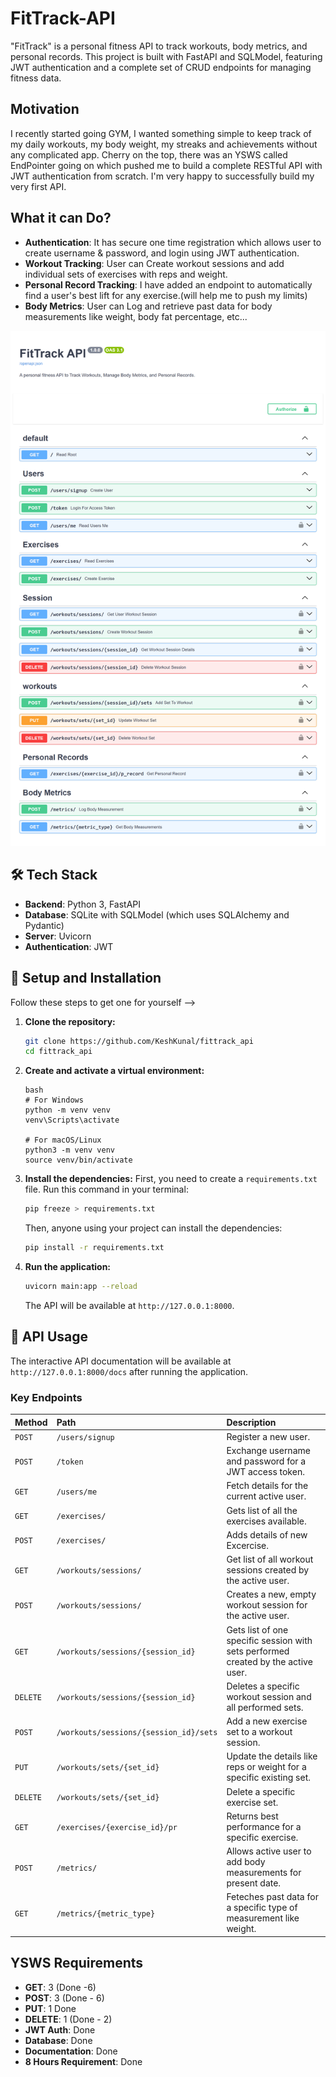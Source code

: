 # FitTrack-API

"FitTrack" is a personal fitness API to track workouts, body metrics, and personal records. This project is built with FastAPI and SQLModel, featuring JWT authentication and a complete set of CRUD endpoints for managing fitness data.

## Motivation
I recently started going GYM, I wanted something simple to keep track of my daily workouts, my body weight, my streaks and achievements without any complicated app. Cherry on the top, there was an YSWS called EndPointer going on which pushed me to build a complete RESTful API with JWT authentication from scratch. I'm very happy to successfully build my very first API.


## What it can Do?

* **Authentication**: It has secure one time registration which allows user to create username & password, and login using JWT authentication.
* **Workout Tracking**: User can Create workout sessions and add individual sets of exercises with reps and weight.
* **Personal Record Tracking**: I have added an endpoint to automatically find a user's best lift for any exercise.(will help me to push my limits)
* **Body Metrics**: User can Log and retrieve past data for body measurements like weight, body fat percentage, etc...

![FitTrack API Endpoints](assets/API_Endpoints.png)

## 🛠️ Tech Stack

* **Backend**: Python 3, FastAPI
* **Database**: SQLite with SQLModel (which uses SQLAlchemy and Pydantic)
* **Server**: Uvicorn
* **Authentication**: JWT 

## 🚀 Setup and Installation

Follow these steps to get one for yourself -->

1.  **Clone the repository:**
    ```bash
    git clone https://github.com/KeshKunal/fittrack_api
    cd fittrack_api
    ```

2.  **Create and activate a virtual environment:**
    ```
    bash
    # For Windows
    python -m venv venv
    venv\Scripts\activate

    # For macOS/Linux
    python3 -m venv venv
    source venv/bin/activate
    ```

3.  **Install the dependencies:**
    First, you need to create a `requirements.txt` file. Run this command in your terminal:
    ```bash
    pip freeze > requirements.txt
    ```
    Then, anyone using your project can install the dependencies:
    ```bash
    pip install -r requirements.txt
    ```

4.  **Run the application:**
    ```bash
    uvicorn main:app --reload
    ```
    The API will be available at `http://127.0.0.1:8000`.

## 📖 API Usage

The interactive API documentation will be available at `http://127.0.0.1:8000/docs` after running the application.

### Key Endpoints

| Method | Path                                   | Description                                  |
| :----- | :------------------------------------- | :------------------------------------------- |
| `POST` | `/users/signup`                        | Register a new user.                         |
| `POST` | `/token`                               | Exchange username and password for a JWT access token.            |
| `GET`  | `/users/me`                            | Fetch details for the current active user.      |
| `GET`  | `/exercises/`                            | Gets list of all the exercises available.   |
| `POST` | `/exercises/`                  | Adds details of new Excercise.         |
| `GET` | `/workouts/sessions/`                  | Get list of all workout sessions created by the active user.         |
| `POST` | `/workouts/sessions/`                  | Creates a new, empty workout session for the active user.         |
| `GET` | `/workouts/sessions/{session_id}`                  | Gets list of one specific session with sets performed created by the active user.         |
| `DELETE` | `/workouts/sessions/{session_id}`                  | Deletes a specific workout session and all performed sets.    |
| `POST` | `/workouts/sessions/{session_id}/sets` | Add a new exercise set to a workout session.    |
| `PUT`  | `/workouts/sets/{set_id}`              | Update the details like reps or weight for a specific existing set.|
| `DELETE`| `/workouts/sets/{set_id}`             | Delete a specific exercise set.                       |
| `GET`  | `/exercises/{exercise_id}/pr`          | Returns best performance for a specific exercise.    |
| `POST` | `/metrics/`                            | Allows active user to add body measurements for present date.   |
| `GET` | `/metrics/{metric_type}`                            | Feteches past data for a specific type of measurement like weight.   |


## YSWS Requirements

* **GET**: 3 (Done -6)
* **POST**: 3 (Done - 6)
* **PUT**: 1 Done
* **DELETE**: 1 (Done - 2)
* **JWT Auth**: Done
* **Database**: Done
* **Documentation**: Done
* **8 Hours Requirement**: Done
